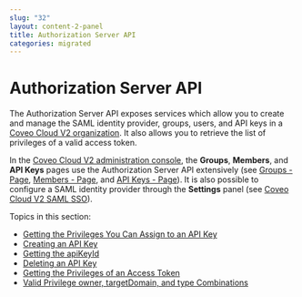 ```yaml
---
slug: "32"
layout: content-2-panel
title: Authorization Server API
categories: migrated
---
```


# Authorization Server API

The Authorization Server API exposes services which allow you to create and manage the SAML identity provider, groups, users, and API keys in a [Coveo Cloud V2 organization](Glossary_37585054.html#Glossary-CoveoCloudV2Organization). It also allows you to retrieve the list of privileges of a valid access token.

In the [Coveo Cloud V2 administration console](Glossary_37585054.html#Glossary-CoveoCloudV2AdministrationConsole), the **Groups**, **Members**, and **API Keys** pages use the Authorization Server API extensively (see [Groups - Page](http://www.coveo.com/go?dest=cloudhelp&lcid=9&context=295), [Members - Page](http://www.coveo.com/go?dest=cloudhelp&lcid=9&context=297), and [API Keys - Page](http://www.coveo.com/go?dest=cloudhelp&lcid=9&context=298)). It is also possible to configure a SAML identity provider through the **Settings** panel (see [Coveo Cloud V2 SAML SSO](http://www.coveo.com/go?dest=cloudhelp&lcid=9&context=389)).

Topics in this section:

-   [Getting the Privileges You Can Assign to an API Key](Getting_the_Privileges_You_Can_Assign_to_an_API_Key)
-   [Creating an API Key](Creating_an_API_Key)
-   [Getting the apiKeyId](Getting_the_apiKeyId)
-   [Deleting an API Key](Deleting_an_API_Key)
-   [Getting the Privileges of an Access Token](Getting_the_Privileges_of_an_Access_Token)
-   [Valid Privilege owner, targetDomain, and type Combinations](Valid_Privilege_owner,_targetDomain,_and_type_Combinations)

